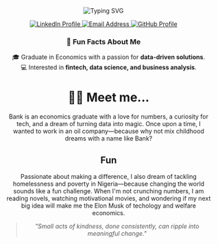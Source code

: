 <!-- Linting is being ignored for the inline HTML and other non-Markdown elements to preserve the typing effect animation. -->
<div align="center">
<div align="center">
  <!-- Typing SVG with updated font, color, and size -->
  <img src="https://readme-typing-svg.herokuapp.com?font=Times+New+Roman&weight=700&size=36&pause=1000&color=0000FF&center=true&vCenter=true&width=700&height=80&lines=Hi+%F0%9F%98%8A+I'm+Bank+Chiugo;Economist+%7C+Tech+Enthusiast;Aspiring+Data+Scientist;Driven+by+Impact+%26+Integrity" alt="Typing SVG" />

  <!-- Social media and contact buttons -->
  <p align="center">
    <a href="https://www.linkedin.com/in/bankchiugo" target="_blank">
      <img src="https://img.shields.io/badge/LinkedIn-0077B5?style=for-the-badge&logo=linkedin&logoColor=white" alt="LinkedIn Profile" />
    </a>
    <a href="mailto:bankchiugo@gmail.com">
      <img src="https://img.shields.io/badge/Email-D14836?style=for-the-badge&logo=gmail&logoColor=white" alt="Email Address" />
    </a>
    <a href="https://github.com" target="_bankchiugo">
      <img src="https://img.shields.io/badge/GitHub-181717?style=for-the-badge&logo=github&logoColor=white" alt="GitHub Profile" />
    </a>
  </p>

  <!-- Fun facts section -->
  <h3>🌟 Fun Facts About Me</h3>
  <ul style="list-style-type: none;">
    <li>🎓 Graduate in Economics with a passion for <strong>data-driven solutions</strong>.</li>
    <li>💻 Interested in <strong>fintech, data science, and business analysis</strong>.</li>


# 👩‍💻 Meet me...
Bank is an economics graduate with a love for numbers, a curiosity for tech, and a dream of turning data into magic. Once upon a time, I wanted to work in an oil company—because why not mix childhood dreams with a name like Bank?

## Fun
Passionate about making a difference, I also dream of tackling homelessness and poverty in Nigeria—because changing the world sounds like a fun challenge. When I'm not crunching numbers, I am reading novels, watching motivational movies, and wondering if my next big idea will make me the Elon Musk of techology and welfare economics.


<!-- Closing motivational quote -->
  <blockquote style="font-style: italic; color: #555;">
    "Small acts of kindness, done consistently, can ripple into meaningful change."
  </blockquote>
</div>
